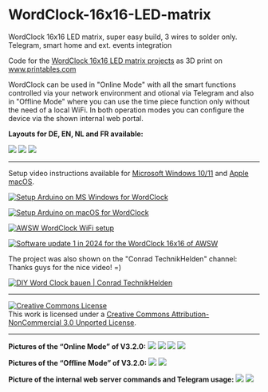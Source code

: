 # WordClock-16x16-LED-matrix

WordClock 16x16 LED matrix, super easy build, 3 wires to solder only. Telegram, smart home and ext. events integration

Code for the <a href="https://www.printables.com/de/search/models?q=WordClock%2016x16%20@awsw&ctx=models">WordClock 16x16 LED matrix projects</a> as 3D print on <a href="https://www.printables.com">www.printables.com</a>


WordClock can be used in "Online Mode" with all the smart functions controlled via your network environment and otional via Telegram and also in "Offline Mode" where you can use the time piece function only without the need of a local WiFi. In both operation modes you can configure the device via the shown internal web portal.

**Layouts for DE, EN, NL and FR available:**

<img src="./Images/WordClock_DE_EN.png">
<img src="./Images/WordClock_NL.jpg">
<img src="./Images/WordClock_FR.jpg">


<hr>


Setup video instructions available for <a href="https://www.youtube.com/watch?v=BrVKY1sfZgI">Microsoft Windows 10/11</a> and <a href="https://www.youtube.com/watch?v=GptDFKhga0k">Apple macOS</a>.

[![Setup Arduino on MS Windows for WordClock](http://img.youtube.com/vi/BrVKY1sfZgI/0.jpg)](http://www.youtube.com/watch?v=BrVKY1sfZgI "Setup Arduino on MS Windows for WordClock")


[![Setup Arduino on macOS for WordClock](http://img.youtube.com/vi/GptDFKhga0k/0.jpg)](http://www.youtube.com/watch?v=GptDFKhga0k "Setup Arduino on macOS for WordClock")


[![AWSW WordClock WiFi setup](http://img.youtube.com/vi/RMOl2nNKyl0/0.jpg)](http://www.youtube.com/watch?v=RMOl2nNKyl0 "AWSW WordClock WiFi setup")


[![Software update 1 in 2024 for the WordClock 16x16 of AWSW](http://img.youtube.com/vi/SD_I2_AQJU0/0.jpg)](http://www.youtube.com/watch?v=SD_I2_AQJU0 "Software update 1 in 2024 for the WordClock 16x16 of AWSW")


The project was also shown on the "Conrad TechnikHelden" channel: Thanks guys for the nice video! =)

[![DIY Word Clock bauen | Conrad TechnikHelden](http://img.youtube.com/vi/djyEdhgWDTk/0.jpg)](http://www.youtube.com/watch?v=djyEdhgWDTk "DIY Word Clock bauen | Conrad TechnikHelden")


<hr>


<a rel="license" href="http://creativecommons.org/licenses/by-nc/3.0/"><img alt="Creative Commons License" style="border-width:0" src="https://i.creativecommons.org/l/by-nc/3.0/88x31.png" /></a><br />This work is licensed under a <a rel="license" href="http://creativecommons.org/licenses/by-nc/3.0/">Creative Commons Attribution-NonCommercial 3.0 Unported License</a>.


<hr>


**Pictures of the “Online Mode” of V3.2.0:** 
<img src="./Images/IMG_0245.jpg">
<img src="./Images/IMG_0246.jpg">
<img src="./Images/IMG_0247.jpg">
<img src="./Images/IMG_0248.jpg">



**Pictures of the “Offline Mode” of V3.2.0:**
<img src="./Images/IMG_0243.jpg">
<img src="./Images/IMG_0244.jpg">



**Picture of the internal web server commands and Telegram usage:**
<img src="./Images/IMG_2836.png">
<img src="./Images/WordClock_web4.JPG">

